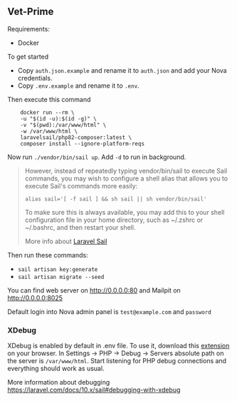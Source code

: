 ## Vet-Prime

Requirements:
- Docker

To get started
- Copy `auth.json.example` and rename it to `auth.json` and add your Nova credentials. 
- Copy `.env.example` and rename it to `.env`. 

Then execute this command
```
    docker run --rm \
    -u "$(id -u):$(id -g)" \
    -v "$(pwd):/var/www/html" \
    -w /var/www/html \
    laravelsail/php82-composer:latest \
    composer install --ignore-platform-reqs
```
Now run `./vendor/bin/sail up`. Add `-d` to run in background.

>However, instead of repeatedly typing vendor/bin/sail to execute Sail commands, you may wish to configure a shell alias that allows you to execute Sail's commands more easily:
>```
>alias sail='[ -f sail ] && sh sail || sh vendor/bin/sail'
>```  
>To make sure this is always available, you may add this to your shell configuration file in your home directory, such as ~/.zshrc or ~/.bashrc, and then restart your shell.
>
>More info about [Laravel Sail](https://laravel.com/docs/10.x/sail)

Then run these commands:
- `sail artisan key:generate`
- `sail artisan migrate --seed`



You can find web server on <http://0.0.0.0:80> and Mailpit on <http://0.0.0.0:8025>  

Default login into Nova admin panel is `test@example.com` and `password`

### XDebug
XDebug is enabled by default in .env file. To use it, download this [extension](https://chrome.google.com/webstore/detail/xdebug-helper/eadndfjplgieldjbigjakmdgkmoaaaoc?hl=en) on your browser.
In Settings -> PHP -> Debug -> Servers absolute path on the server is `/var/www/html`. Start listening for PHP debug connections and
everything should work as usual.  
  
More information about debugging <https://laravel.com/docs/10.x/sail#debugging-with-xdebug>
